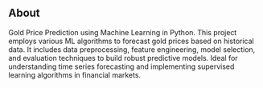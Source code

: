 ## About
Gold Price Prediction using Machine Learning in Python. This project employs various ML algorithms to forecast gold prices based on historical data. It includes data preprocessing, feature engineering, model selection, and evaluation techniques to build robust predictive models. Ideal for understanding time series forecasting and implementing supervised learning algorithms in financial markets.
